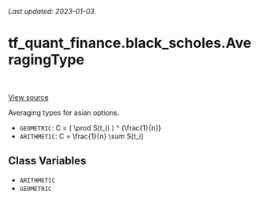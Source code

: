 <!--
This file is generated by a tool. Do not edit directly.
For open-source contributions the docs will be updated automatically.
-->

*Last updated: 2023-01-03.*

<div itemscope itemtype="http://developers.google.com/ReferenceObject">
<meta itemprop="name" content="tf_quant_finance.black_scholes.AveragingType" />
<meta itemprop="path" content="Stable" />
<meta itemprop="property" content="ARITHMETIC"/>
<meta itemprop="property" content="GEOMETRIC"/>
</div>

# tf_quant_finance.black_scholes.AveragingType

<!-- Insert buttons and diff -->

<table class="tfo-notebook-buttons tfo-api" align="left">
</table>

<a target="_blank" href="https://github.com/google/tf-quant-finance/blob/master/tf_quant_finance/black_scholes/asian_prices.py">View source</a>



Averaging types for asian options.

<!-- Placeholder for "Used in" -->

* `GEOMETRIC`: C = ( \prod S(t_i) ) ^ {\frac{1}{n}}
* `ARITHMETIC`: C = \frac{1}{n} \sum S(t_i)

## Class Variables

* `ARITHMETIC` <a id="ARITHMETIC"></a>
* `GEOMETRIC` <a id="GEOMETRIC"></a>

